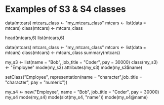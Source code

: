 # Examples of S3 & S4 classes
data(mtcars)
mtcars_class <- "my_mtcars_class"
mtcars <- list(data = mtcars)
class(mtcars) <- mtcars_class

head(mtcars,6)
list(mtcars,6)

data(mtcars)
mtcars_class <- "my_mtcars_class"
mtcars <- list(data = mtcars)
class(mtcars) <- mtcars_class
summary(mtcars)

my_s3 <- list(name = "Bob", job_title = "Coder", pay = 30000)
class(my_s3) <- "Employee"
mode(my_s3)
attributes(my_s3)
mode(my_s3$name)

setClass("Employee", representation(name = "character",job_title = "character", pay = "numeric"))

my_s4 <- new("Employee", name = "Bob", job_title = "Coder", pay = 30000)
my_s4
mode(my_s4)
mode(slot(my_s4, "name"))
mode(my_s4@name)
  
